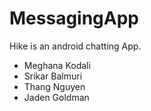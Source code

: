 # MessagingApp
Hike is an android chatting App.
 - Meghana Kodali
 - Srikar Balmuri
 - Thang Nguyen
 - Jaden Goldman
 
